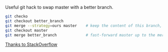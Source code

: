 Useful git hack to swap master with a better branch.

```bash
git checko
git checkout better_branch
git merge --strategy=ours master    # keep the content of this branch, but record a merge
git checkout master
git merge better_branch             # fast-forward master up to the merge
```

[Thanks to StackOverflow](http://stackoverflow.com/questions/2763006/change-the-current-branch-to-master-in-git)
